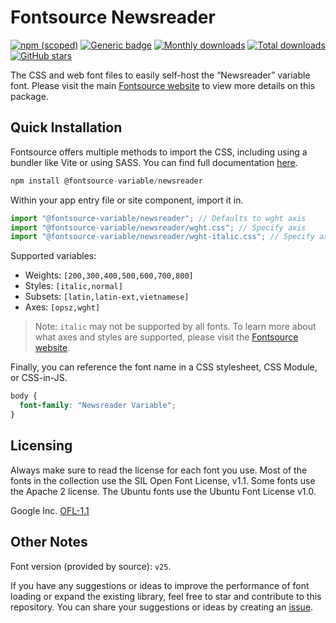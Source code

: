 # Fontsource Newsreader

[![npm (scoped)](https://img.shields.io/npm/v/@fontsource-variable/newsreader?color=brightgreen)](https://www.npmjs.com/package/@fontsource-variable/newsreader) [![Generic badge](https://img.shields.io/badge/fontsource-passing-brightgreen)](https://github.com/fontsource/fontsource) [![Monthly downloads](https://badgen.net/npm/dm/@fontsource-variable/newsreader)](https://github.com/fontsource/fontsource) [![Total downloads](https://badgen.net/npm/dt/@fontsource-variable/newsreader)](https://github.com/fontsource/fontsource) [![GitHub stars](https://img.shields.io/github/stars/fontsource/fontsource.svg?style=social&label=Star)](https://github.com/fontsource/fontsource/stargazers)

The CSS and web font files to easily self-host the “Newsreader” variable font. Please visit the main [Fontsource website](https://fontsource.org/fonts/newsreader) to view more details on this package.

## Quick Installation

Fontsource offers multiple methods to import the CSS, including using a bundler like Vite or using SASS. You can find full documentation [here](https://fontsource.org/docs/getting-started/introduction).

```javascript
npm install @fontsource-variable/newsreader
```

Within your app entry file or site component, import it in.

```javascript
import "@fontsource-variable/newsreader"; // Defaults to wght axis
import "@fontsource-variable/newsreader/wght.css"; // Specify axis
import "@fontsource-variable/newsreader/wght-italic.css"; // Specify axis and style
```

Supported variables:
- Weights: `[200,300,400,500,600,700,800]`
- Styles: `[italic,normal]`
- Subsets: `[latin,latin-ext,vietnamese]`
- Axes: `[opsz,wght]`

> Note: `italic` may not be supported by all fonts. To learn more about what axes and styles are supported, please visit the [Fontsource website](https://fontsource.org/fonts/newsreader).

Finally, you can reference the font name in a CSS stylesheet, CSS Module, or CSS-in-JS.

```css
body {
  font-family: "Newsreader Variable";
}
```

## Licensing
Always make sure to read the license for each font you use. Most of the fonts in the collection use the SIL Open Font License, v1.1. Some fonts use the Apache 2 license. The Ubuntu fonts use the Ubuntu Font License v1.0.

Google Inc.
[OFL-1.1](http://scripts.sil.org/OFL)

## Other Notes
Font version (provided by source): `v25`.

If you have any suggestions or ideas to improve the performance of font loading or expand the existing library, feel free to star and contribute to this repository. You can share your suggestions or ideas by creating an [issue](https://github.com/fontsource/fontsource/issues).